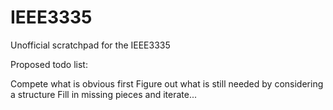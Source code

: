 # IEEE3335
Unofficial scratchpad for the IEEE3335


Proposed todo list:

Compete what is obvious first
Figure out what is still needed by considering a structure
Fill in missing pieces and iterate...
